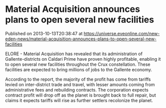 # Material Acquisition announces plans to open several new facilities
Published on 2013-10-13T20:38:47 at https://universe.eveonline.com/new-eden-news/material-acquisition-announces-plans-to-open-several-new-facilities

ELORE - Material Acquisition has revealed that its administration of Gallente-districts on Caldari Prime have proven highly profitable, enabling it to open several new facilities throughout the Crux constellation. These facilities are expected to bring millions of jobs to the Gallente economy.

According to the report, the majority of the profit has come from tariffs levied on inter-district trade and travel, with lesser amounts coming from administrative fees and rebuilding contracts. The corporation expects contract profit will drop off as the planet is brought back to full repair, but claims it expects tariffs will rise as further settlers recolonize the planet.
